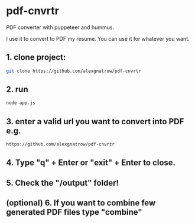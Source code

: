 # pdf-cnvrtr
PDF converter with puppeteer and hummus.

I use it to convert to PDF my resume. You can use it for whatever you want.

## 1. clone project:
```bash
git clone https://github.com/alexgnatrow/pdf-cnvrtr
```

## 2. run
```bash
node app.js
```

## 3. enter a valid url you want to convert into PDF e.g.
```bash
https://github.com/alexgnatrow/pdf-cnvrtr
```

## 4. Type "q" + Enter or "exit" + Enter to close.

## 5. Check the "/output" folder!

## (optional) 6. If you want to combine few generated PDF files type "combine"
